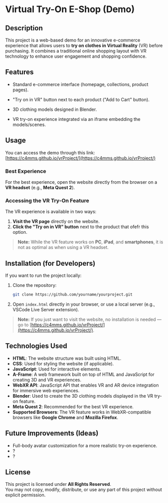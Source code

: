 # Virtual Try-On E-Shop (Demo)
## Description
This project is a web-based demo for an innovative e-commerce experience that allows users to **try on clothes in Virtual Reality** (VR) before purchasing.
It combines a traditional online shopping layout with VR technology to enhance user engagement and shopping confidence.

## Features
- Standard e-commerce interface (homepage, collections, product pages).

- "Try on in VR" button next to each product ("Add to Cart" button).

- 3D clothing models designed in Blender.

- VR try-on experience integrated via an iframe embedding the models/scenes.

## Usage

You can access the demo through this link:  
[https://c4mms.github.io/vrProject/](https://c4mms.github.io/vrProject/)

### Best Experience
For the best experience, open the website directly from the browser on a **VR headset** (e.g., **Meta Quest 2**).

### Accessing the VR Try-On Feature
The VR experience is available in two ways:
  1. **Visit the VR page** directly on the website.
  2. **Click the "Try on in VR" button** next to the product that ofefr this option.

> **Note:** While the VR feature works on **PC**, **iPad**, and **smartphones**, it is not as optimal as when using a VR headset.


## Installation (for Developers)
If you want to run the project locally:

1. Clone the repository:
   ```bash
   git clone https://github.com/yourname/yourproject.git
2. Open `index.html` directly in your browser, or use a local server (e.g., VSCode Live Server extension).

> **Note:** If you just want to visit the website, no installation is needed — go to [https://c4mms.github.io/vrProject/](https://c4mms.github.io/vrProject/).

## Technologies Used
- **HTML**: The website structure was built using HTML.
- **CSS**: Used for styling the website (if applicable).
- **JavaScript**: Used for interactive elements.
- **A-Frame**: A web framework built on top of HTML and JavaScript for creating 3D and VR experiences.
- **WebXR API**: JavaScript API that enables VR and AR device integration for immersive web experiences.
- **Blender**: Used to create the 3D clothing models displayed in the VR try-on feature.
- **Meta Quest 2**: Recommended for the best VR experience. 
- **Supported Browsers**: The VR feature works in WebXR-compatible browsers like **Google Chrome** and **Mozilla Firefox**.


## Future Improvements (Ideas)

- Full-body avatar customization for a more realistic try-on experience.
- ?
- ?

## License

This project is licensed under **All Rights Reserved**.  
You may not copy, modify, distribute, or use any part of this project without explicit permission.
